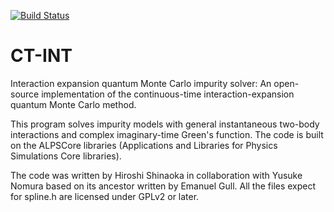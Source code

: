 [![Build Status](https://travis-ci.org/ALPSCore/CT-INT.svg?branch=master)](https://travis-ci.org/ALPSCore/CT-INT)

CT-INT
======

Interaction expansion quantum Monte Carlo impurity solver: An open-source implementation of the continuous-time interaction-expansion quantum Monte Carlo method.

This program solves impurity models with general instantaneous two-body interactions and complex imaginary-time Green's function.
The code is built on the ALPSCore libraries (Applications and Libraries for Physics Simulations Core libraries).

The code was written by Hiroshi Shinaoka in collaboration with Yusuke Nomura based on its ancestor written by Emanuel Gull.
All the files expect for spline.h are licensed under GPLv2 or later.
